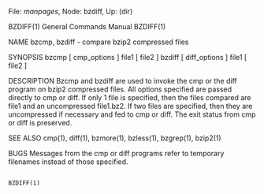 File: *manpages*,  Node: bzdiff,  Up: (dir)



BZDIFF(1)                   General Commands Manual                  BZDIFF(1)



NAME
       bzcmp, bzdiff - compare bzip2 compressed files

SYNOPSIS
       bzcmp [ cmp_options ] file1 [ file2 ]
       bzdiff [ diff_options ] file1 [ file2 ]

DESCRIPTION
       Bzcmp  and  bzdiff  are  used  to invoke the cmp or the diff program on
       bzip2 compressed files.  All options specified are passed  directly  to
       cmp  or diff.  If only 1 file is specified, then the files compared are
       file1 and an uncompressed file1.bz2.  If two files are specified,  then
       they  are  uncompressed  if necessary and fed to cmp or diff.  The exit
       status from cmp or diff is preserved.

SEE ALSO
       cmp(1), diff(1), bzmore(1), bzless(1), bzgrep(1), bzip2(1)

BUGS
       Messages from the cmp or diff programs  refer  to  temporary  filenames
       instead of those specified.



                                                                     BZDIFF(1)
